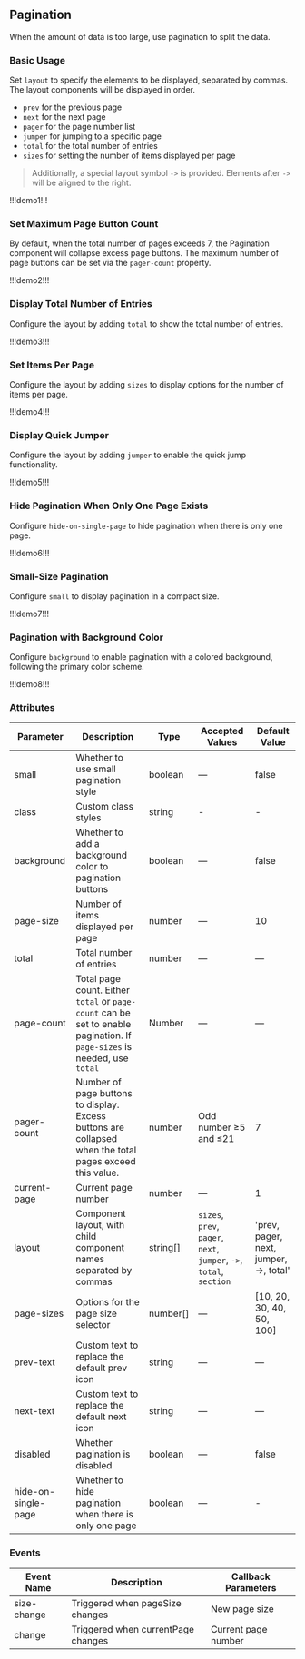 ## Pagination  

When the amount of data is too large, use pagination to split the data.

### Basic Usage  

Set `layout` to specify the elements to be displayed, separated by commas. The layout components will be displayed in order.  

- `prev` for the previous page  
- `next` for the next page  
- `pager` for the page number list  
- `jumper` for jumping to a specific page  
- `total` for the total number of entries  
- `sizes` for setting the number of items displayed per page  

> Additionally, a special layout symbol `->` is provided. Elements after `->` will be aligned to the right.  

!!!demo1!!!  

### Set Maximum Page Button Count  

By default, when the total number of pages exceeds 7, the Pagination component will collapse excess page buttons. The maximum number of page buttons can be set via the `pager-count` property.  

!!!demo2!!!  

### Display Total Number of Entries  

Configure the layout by adding `total` to show the total number of entries.  

!!!demo3!!!  

### Set Items Per Page  

Configure the layout by adding `sizes` to display options for the number of items per page.  

!!!demo4!!!  

### Display Quick Jumper  

Configure the layout by adding `jumper` to enable the quick jump functionality.  

!!!demo5!!!  

### Hide Pagination When Only One Page Exists  

Configure `hide-on-single-page` to hide pagination when there is only one page.  

!!!demo6!!!  

### Small-Size Pagination  

Configure `small` to display pagination in a compact size.  

!!!demo7!!!  

### Pagination with Background Color  

Configure `background` to enable pagination with a colored background, following the primary color scheme.  

!!!demo8!!!  

### Attributes  

| Parameter           | Description                                                                                                        | Type     | Accepted Values                                                   | Default Value                          |  
| ------------------- | ------------------------------------------------------------------------------------------------------------------ | -------- | ----------------------------------------------------------------- | -------------------------------------- |  
| small               | Whether to use small pagination style                                                                              | boolean  | —                                                                 | false                                  |  
| class               | Custom class styles                                                                                                | string   | -                                                                 | -                                      |  
| background          | Whether to add a background color to pagination buttons                                                            | boolean  | —                                                                 | false                                  |  
| page-size           | Number of items displayed per page                                                                                 | number   | —                                                                 | 10                                     |  
| total               | Total number of entries                                                                                            | number   | —                                                                 | —                                      |  
| page-count          | Total page count. Either `total` or `page-count` can be set to enable pagination. If `page-sizes` is needed, use `total` | Number   | —                                                                 | —                                      |  
| pager-count         | Number of page buttons to display. Excess buttons are collapsed when the total pages exceed this value.            | number   | Odd number ≥5 and ≤21                                             | 7                                      |  
| current-page        | Current page number                                                                                                | number   | —                                                                 | 1                                      |  
| layout              | Component layout, with child component names separated by commas                                                   | string[] | `sizes`, `prev`, `pager`, `next`, `jumper`, `->`, `total`, `section` | 'prev, pager, next, jumper, ->, total' |  
| page-sizes          | Options for the page size selector                                                                                 | number[] | —                                                                 | [10, 20, 30, 40, 50, 100]              |  
| prev-text           | Custom text to replace the default prev icon                                                                       | string   | —                                                                 | —                                      |  
| next-text           | Custom text to replace the default next icon                                                                       | string   | —                                                                 | —                                      |  
| disabled            | Whether pagination is disabled                                                                                     | boolean  | —                                                                 | false                                  |  
| hide-on-single-page | Whether to hide pagination when there is only one page                                                             | boolean  | —                                                                 | -                                      |  

### Events  

| Event Name   | Description                                      | Callback Parameters  |  
| -----------  | ------------------------------------------------ | -------------------- |  
| size-change  | Triggered when pageSize changes                 | New page size        |  
| change       | Triggered when currentPage changes              | Current page number  |